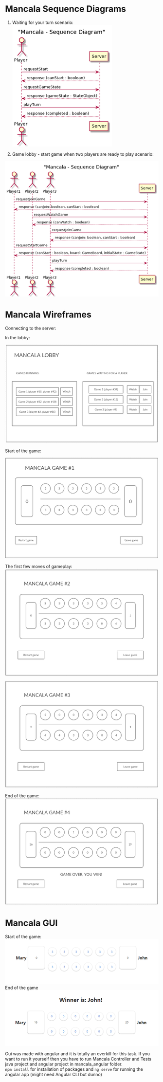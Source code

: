 # Mancala Sequence Diagrams

1. Waiting for your turn scenario:
![image](images/lab6/lab6_mancala_seq1.png)

2. Game lobby - start game when two players are ready to play
scenario:

![image](images/lab6/lab6_mancala_seq2.png)

# Mancala Wireframes

Connecting to the server:

In the lobby:

![image](images/lab6/lab6_wireframe_lobby_1.png)

Start of the game:

![image](images/lab6/lab6_wireframe_startgame_2.png)

The first few moves of gameplay:
![image](images/lab6/lab6_wireframe_move1.png)

![image](images/lab6/lab6_wireframe_move2.png)

End of the game:
![image](images/lab6/lab6_wireframe_endgame.png)

# Mancala GUI
Start of the game:  
![image](images/lab6/mancala_angular_start.PNG)  
End of the game  
![image](images/lab6/mancala_angular_end.PNG)  


Gui was made with angular and it is totally an overkill for this task. If you want to run it yourself then you have to run Mancala Controller and Tests java project and angular project in mancala_angular folder.   
```npm install``` for installation of packages and ```ng serve``` for running the angular app (might need Angular CLI but dunno)